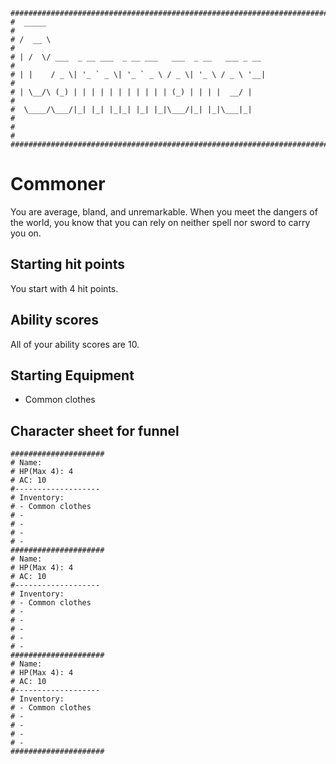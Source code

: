 ```
################################################################################
#  _____                                                                       #
# /  __ \                                                                      #
# | /  \/ ___  _ __ ___  _ __ ___   ___  _ __   ___ _ __                       #
# | |    / _ \| '_ ` _ \| '_ ` _ \ / _ \| '_ \ / _ \ '__|                      #
# | \__/\ (_) | | | | | | | | | | | (_) | | | |  __/ |                         #
#  \____/\___/|_| |_| |_|_| |_| |_|\___/|_| |_|\___|_|                         #
#                                                                              #
################################################################################
```
# Commoner
You are average, bland, and unremarkable. When you meet the dangers of the
world, you know that you can rely on neither spell nor sword to carry you on.

## Starting hit points
You start with 4 hit points.

## Ability scores
All of your ability scores are 10.

## Starting Equipment
- Common clothes

## Character sheet for funnel

```
#####################
# Name: 
# HP(Max 4): 4
# AC: 10
#-------------------
# Inventory:
# - Common clothes
# - 
# - 
# - 
# - 
#####################
# Name: 
# HP(Max 4): 4
# AC: 10
#-------------------
# Inventory:
# - Common clothes
# - 
# - 
# - 
# - 
# - 
#####################
# Name: 
# HP(Max 4): 4
# AC: 10
#-------------------
# Inventory:
# - Common clothes
# - 
# - 
# - 
# - 
#####################
```